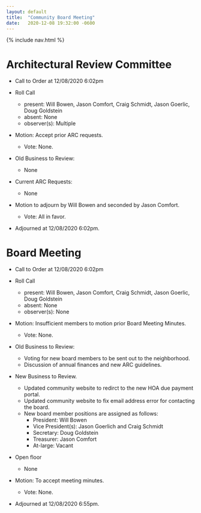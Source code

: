 ```yaml
---
layout: default
title:  "Community Board Meeting"
date:   2020-12-08 19:32:00 -0600
---
```


{% include nav.html %}

# Architectural Review Committee

- Call to Order at 12/08/2020 6:02pm
- Roll Call
    - present: Will Bowen, Jason Comfort, Craig Schmidt, Jason Goerlic, Doug Goldstein
    - absent: None
    - observer(s): Multiple
- Motion: Accept prior ARC requests. 
  - Vote: None.

- Old Business to Review:
  - None 

- Current ARC Requests:
  - None

  
- Motion to adjourn by Will Bowen and seconded by Jason Comfort.
  - Vote: All in favor.
- Adjourned at 12/08/2020 6:02pm.

# Board Meeting

- Call to Order at 12/08/2020 6:02pm
- Roll Call
    - present: Will Bowen, Jason Comfort, Craig Schmidt, Jason Goerlic, Doug Goldstein
    - absent: None
    - observer(s): None

- Motion: Insufficient members to motion prior Board Meeting Minutes.
  - Vote: None.

- Old Business to Review:  
  - Voting for new board members to be sent out to the neighborhood.
  - Discussion of annual finances and new ARC guidelines.

- New Business to Review.
  - Updated community website to redirct to the new HOA due payment portal.
  - Updated community website to fix email address error for contacting the board.
  - New board member positions are assigned as follows:
	- President: Will Bowen
	- Vice President(s): Jason Goerlich and Craig Schmidt
	- Secretary: Doug Goldstein
	- Treasurer: Jason Comfort
	- At-large: Vacant
	
- Open floor
  - None

- Motion: To accept meeting minutes. 
  - Vote: None.
- Adjourned at 12/08/2020 6:55pm.
